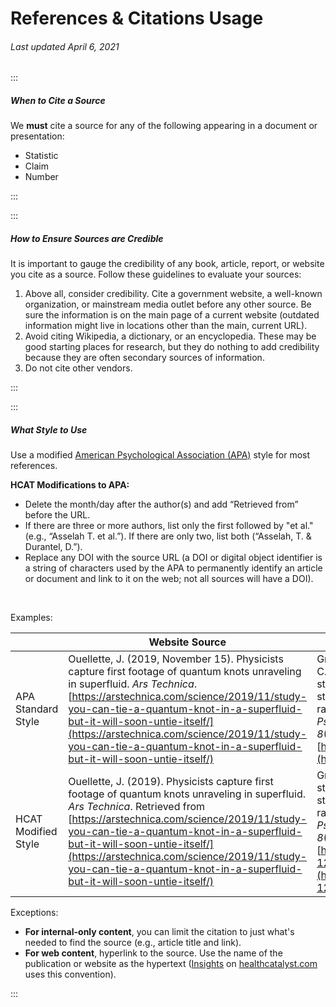 # References & Citations Usage

###### Last updated April 6, 2021

:::
<article>

##### When to Cite a Source

We **must** cite a source for any of the following appearing in a document or presentation:
 - Statistic
 - Claim
 - Number

</article>

:::

:::

<article>


##### How to Ensure Sources are Credible

It is important to gauge the credibility of any book, article, report, or website you cite as a source. Follow these guidelines to evaluate your sources:
1. Above all, consider credibility. Cite a government website, a well-known organization, or mainstream media outlet before any other source. Be sure the information is on the main page of a current website (outdated information might live in locations other than the main, current URL). 
2. Avoid citing Wikipedia, a dictionary, or an encyclopedia. These may be good starting places for research, but they do nothing to add credibility because they are often secondary sources of information.
3. Do not cite other vendors.

</article>

:::

:::

<article>

##### What Style to Use

Use a modified [American Psychological Association (APA)](https://apastyle.apa.org/style-grammar-guidelines/references/examples) style for most references.

**HCAT Modifications to APA:**
 - Delete the month/day after the author(s) and add “Retrieved from”    before the URL.
 - If there are three or more authors, list only the first followed by "et al." (e.g., “Asselah T. et al.”). If there are only two, list both (“Asselah, T. & Durantel, D.”).
 - Replace any DOI with the source URL (a DOI or digital object identifier is a string of characters used by the APA to permanently identify an article or document and link to it on the web; not all sources will have a DOI).


&nbsp;

Examples:


|          | Website Source | Article Source |
|----------|--------------------|---------------------|
|APA Standard Style| Ouellette, J. (2019, November 15). Physicists capture first footage of quantum knots unraveling in superfluid. *Ars Technica*. [https://arstechnica.com/science/2019/11/study-you-can-tie-a-quantum-knot-in-a-superfluid-but-it-will-soon-untie-itself/](https://arstechnica.com/science/2019/11/study-you-can-tie-a-quantum-knot-in-a-superfluid-but-it-will-soon-untie-itself/) | Grady, J. S., Her, M., Moreno, G., Perez, C., & Yelinek, J. (2019). Emotions in storybooks: A comparison of storybooks that represent ethnic and racial groups in the United States. *Psychology of Popular Media Culture, 8*(3), 207–217. [https://doi.org/10.1037/ppm0000185](https://doi.org/10.1037/ppm0000185)  | |----------------|---------------------|-------------------| 
|HCAT Modified Style | Ouellette, J. (2019). Physicists capture first footage of quantum knots unraveling in superfluid. *Ars Technica*. Retrieved from [https://arstechnica.com/science/2019/11/study-you-can-tie-a-quantum-knot-in-a-superfluid-but-it-will-soon-untie-itself/](https://arstechnica.com/science/2019/11/study-you-can-tie-a-quantum-knot-in-a-superfluid-but-it-will-soon-untie-itself/)   | Grady, J. S., et al. (2019). Emotions in storybooks: A comparison of storybooks that represent ethnic and racial groups in the United States. *Psychology of Popular Media Culture, 8*(3), 207–217. Retrieved from [https://psycnet.apa.org/record/2018-12099-001](https://psycnet.apa.org/record/2018-12099-001) |

Exceptions:
- **For internal-only content**, you can limit the citation to just what's needed to find the source (e.g., article title and link).
- **For web content**, hyperlink to the source. Use the name of the publication or website as the hypertext ([Insights](https://www.healthcatalyst.com/knowledge-center/insights/) on [healthcatalyst.com](healthcatalyst.com) uses this convention). 

</article>

:::